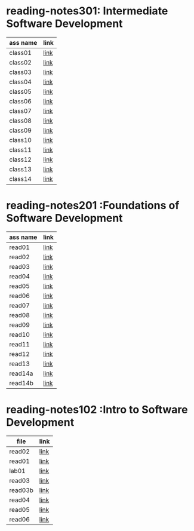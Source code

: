# reading-notes301:  Intermediate Software Development
|  ass name |  link |  
----------  | ------|       
|  class01     |[link](class01)       |
|  class02     |   [link](class02)    |
|  class03    |   [link](class03 )    |
|  class04     | [link](class04)      |
|  class05     | [link](class05)      |
|  class06     | [link](class06)      |
|  class07     | [link](class07)      |
|  class08     | [link](class08)      |
|  class09     | [link](class09)      |
|  class10     | [link](class10)      |
|  class11     | [link](class11)      |
|  class12     | [link](class12)      |
|  class13     | [link](class13)      |
|  class14     | [link](class14)      |
# reading-notes201 :Foundations of Software Development
|  ass name |  link |  
----------  | ------|       
|  read01     |[link](read01)       |
|  read02     |   [link](read02)    |
|  read03   |   [link](read03)    |
|  read04     | [link](read04)      |
|  read05     |  [link](read05)     |
|  read06     | [link](read06)      |
|  read07     | [link](read07)      |
|  read08     |  [link](read08)     |
|  read09     |   [link](read09)    |
|  read10     |   [link](read10)     |
|  read11     |    [link](read11)    |
|  read12     |[link](read12)       |
|  read13     | [link](read13)      |
|  read14a     |  [link](read14a)     |
|  read14b     | [link](read14b)        |
# reading-notes102 :Intro to Software Development

| file    | link|
| ----------- | ----------- |
|read02    |[link](read02.md)      |
| read01   | [link](read01.md)      |
| lab01   | [link](lab01.md)   
| read03   | [link](read03.md)     |
| read03b  | [link](read03b.md)   |  
| read04   | [link](read04.md)     |
| read05   | [link](read05.md)     |
| read06   | [link](read06.md)     |


